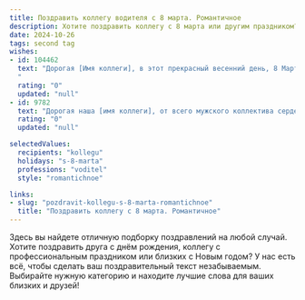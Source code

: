 ```yaml
---
title: Поздравить коллегу водителя с 8 марта. Романтичное
description: Хотите поздравить коллегу с 8 марта или другим праздником? Наш ИИ создаст незабываемое поздравление, а вы обязательно выделитесь среди других.  
date: 2024-10-26
tags: second tag
wishes:
- id: 104462
  text: "Дорогая [Имя коллеги], в этот прекрасный весенний день, 8 Марта, позвольте мне выразить Вам своё восхищение.  Ваша сила, уверенность за рулём – это лишь отражение Вашей внутренней красоты и грации. Пусть в Вашей жизни всегда будет место для нежных чувств, ярких эмоций и счастливых мгновений.  Желаю Вам океана любви, весеннего настроения и бесконечной дороги счастья! С праздником!
  "
  rating: "0"
  updated: "null"
- id: 9782
  text: "Дорогая наша [имя коллеги], от всего мужского коллектива сердечно поздравляем Вас с 8 Марта! В этот прекрасный весенний день мы хотим пожелать Вам безоблачной погоды в душе, ровных дорог на жизненном пути, верных спутников рядом и всегда зеленого огонька светофора удачи. Пусть Ваш путь всегда озаряет лучезарная улыбка, а каждый поворот приносит новые радостные открытия. С праздником весны и женского очарования!"
  rating: "0"
  updated: "null"

selectedValues:
  recipients: "kollegu"
  holidays: "s-8-marta"
  professions: "voditel"
  style: "romantichnoe"

links:
- slug: "pozdravit-kollegu-s-8-marta-romantichnoe"
  title: "Поздравить коллегу с 8 марта. Романтичное"
---
```


Здесь вы найдете отличную подборку поздравлений на любой случай.
Хотите поздравить друга с днём рождения, коллегу с профессиональным праздником или близких с Новым годом? У нас есть всё, чтобы сделать ваш поздравительный текст незабываемым. Выбирайте нужную категорию и находите лучшие слова для ваших близких и друзей!
